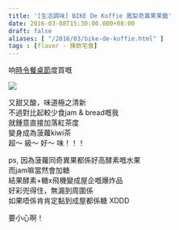 ```yaml
---
title: '[生活調味] BIKE De Koffie 鳳梨奇異果果醬'
date: 2016-03-08T15:30:00.000+08:00
draft: false
aliases: [ "/2016/03/bike-de-koffie.html" ]
tags : [flavor - 揀飲宅食]
---
```


响[時令餐桌節](https://hidie.net/taitung5n/)度買嘅  

![](/images/bikedekoffie.jpg)

又甜又酸，味道極之清新  
不過對比起較少食jam & bread嘅我  
就鍾意直接加落紅茶度  
變身成為菠蘿kiwi茶  
超～ 級～ 好～ 味！！！  
  
ps, 因為菠蘿同奇異果都係好高酵素嘅水果  
而jam嘛當然會加糖  
結果酵素+糖x飛機變成屋企嘅爆炸品  
好彩兜得住，無漏到周圍係  
如果唔係肯肯定黏到成屋都係糖 XDDD  
  
要小心啊！
